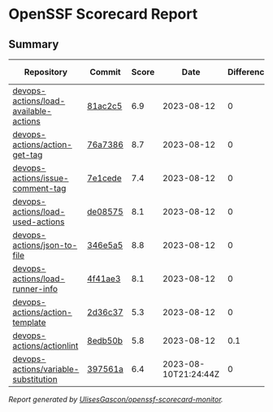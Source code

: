 # OpenSSF Scorecard Report

## Summary

| Repository | Commit | Score | Date | Difference | Report Link | StepSecurity Link |
| -- | -- | -- | -- | -- | -- | -- |
| [devops-actions/load-available-actions](https://github.com/devops-actions/load-available-actions) | [81ac2c5](https://github.com/devops-actions/load-available-actions/commit/81ac2c53217ed593d85722c97e3499f1595b7f32) | 6.9 | 2023-08-12 | 0 | [Full Report](https://deps.dev/project/github/devops-actions%2Fload-available-actions) | [Fix it](http://app.stepsecurity.io/securerepo?repo=devops-actions/load-available-actions) |
| [devops-actions/action-get-tag](https://github.com/devops-actions/action-get-tag) | [76a7386](https://github.com/devops-actions/action-get-tag/commit/76a7386f1706cd9517d958216df52e4e583533e0) | 8.7 | 2023-08-12 | 0 | [Full Report](https://deps.dev/project/github/devops-actions%2Faction-get-tag) | [Fix it](http://app.stepsecurity.io/securerepo?repo=devops-actions/action-get-tag) |
| [devops-actions/issue-comment-tag](https://github.com/devops-actions/issue-comment-tag) | [7e1cede](https://github.com/devops-actions/issue-comment-tag/commit/7e1cede00ba4e1dd262f76e97246508d8e489fb8) | 7.4 | 2023-08-12 | 0 | [Full Report](https://deps.dev/project/github/devops-actions%2Fissue-comment-tag) | [Fix it](http://app.stepsecurity.io/securerepo?repo=devops-actions/issue-comment-tag) |
| [devops-actions/load-used-actions](https://github.com/devops-actions/load-used-actions) | [de08575](https://github.com/devops-actions/load-used-actions/commit/de08575588aec9181d1540bdeefd0665b5aa4db5) | 8.1 | 2023-08-12 | 0 | [Full Report](https://deps.dev/project/github/devops-actions%2Fload-used-actions) | [Fix it](http://app.stepsecurity.io/securerepo?repo=devops-actions/load-used-actions) |
| [devops-actions/json-to-file](https://github.com/devops-actions/json-to-file) | [346e5a5](https://github.com/devops-actions/json-to-file/commit/346e5a5e9fc7e8fa7b09e2591c801d022c1b9f85) | 8.8 | 2023-08-12 | 0 | [Full Report](https://deps.dev/project/github/devops-actions%2Fjson-to-file) | [Fix it](http://app.stepsecurity.io/securerepo?repo=devops-actions/json-to-file) |
| [devops-actions/load-runner-info](https://github.com/devops-actions/load-runner-info) | [4f41ae3](https://github.com/devops-actions/load-runner-info/commit/4f41ae3b6d965757663d9537e16128322f7d5404) | 8.1 | 2023-08-12 | 0 | [Full Report](https://deps.dev/project/github/devops-actions%2Fload-runner-info) | [Fix it](http://app.stepsecurity.io/securerepo?repo=devops-actions/load-runner-info) |
| [devops-actions/action-template](https://github.com/devops-actions/action-template) | [2d36c37](https://github.com/devops-actions/action-template/commit/2d36c375d37dfe4b9bd08bacb5bae3728b201d2f) | 5.3 | 2023-08-12 | 0 | [Full Report](https://deps.dev/project/github/devops-actions%2Faction-template) | [Fix it](http://app.stepsecurity.io/securerepo?repo=devops-actions/action-template) |
| [devops-actions/actionlint](https://github.com/devops-actions/actionlint) | [8edb50b](https://github.com/devops-actions/actionlint/commit/8edb50b2bc5b9a81a47ed53682b1c357111d5958) | 5.8 | 2023-08-12 | 0.1 | [Full Report](https://deps.dev/project/github/devops-actions%2Factionlint) | [Fix it](http://app.stepsecurity.io/securerepo?repo=devops-actions/actionlint) |
| [devops-actions/variable-substitution](https://github.com/devops-actions/variable-substitution) | [397561a](https://github.com/devops-actions/variable-substitution/commit/397561a8b2ae6c6c057ee9653a34fac60992beb8) | 6.4 | 2023-08-10T21:24:44Z | 0 | [Full Report](https://deps.dev/project/github/devops-actions%2Fvariable-substitution) | [Fix it](http://app.stepsecurity.io/securerepo?repo=devops-actions/variable-substitution) |

_Report generated by [UlisesGascon/openssf-scorecard-monitor](https://github.com/UlisesGascon/openssf-scorecard-monitor)._
